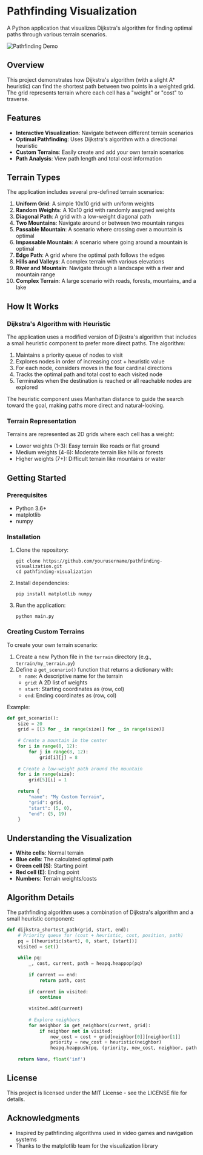 # Pathfinding Visualization

A Python application that visualizes Dijkstra's algorithm for finding optimal paths through various terrain scenarios.

![Pathfinding Demo](https://via.placeholder.com/800x400?text=Pathfinding+Visualization)

## Overview

This project demonstrates how Dijkstra's algorithm (with a slight A* heuristic) can find the shortest path between two points in a weighted grid. The grid represents terrain where each cell has a "weight" or "cost" to traverse.

## Features

- **Interactive Visualization**: Navigate between different terrain scenarios
- **Optimal Pathfinding**: Uses Dijkstra's algorithm with a directional heuristic
- **Custom Terrains**: Easily create and add your own terrain scenarios
- **Path Analysis**: View path length and total cost information

## Terrain Types

The application includes several pre-defined terrain scenarios:

1. **Uniform Grid**: A simple 10x10 grid with uniform weights
2. **Random Weights**: A 10x10 grid with randomly assigned weights
3. **Diagonal Path**: A grid with a low-weight diagonal path
4. **Two Mountains**: Navigate around or between two mountain ranges
5. **Passable Mountain**: A scenario where crossing over a mountain is optimal
6. **Impassable Mountain**: A scenario where going around a mountain is optimal
7. **Edge Path**: A grid where the optimal path follows the edges
8. **Hills and Valleys**: A complex terrain with various elevations
9. **River and Mountain**: Navigate through a landscape with a river and mountain range
10. **Complex Terrain**: A large scenario with roads, forests, mountains, and a lake

## How It Works

### Dijkstra's Algorithm with Heuristic

The application uses a modified version of Dijkstra's algorithm that includes a small heuristic component to prefer more direct paths. The algorithm:

1. Maintains a priority queue of nodes to visit
2. Explores nodes in order of increasing cost + heuristic value
3. For each node, considers moves in the four cardinal directions
4. Tracks the optimal path and total cost to each visited node
5. Terminates when the destination is reached or all reachable nodes are explored

The heuristic component uses Manhattan distance to guide the search toward the goal, making paths more direct and natural-looking.

### Terrain Representation

Terrains are represented as 2D grids where each cell has a weight:
- Lower weights (1-3): Easy terrain like roads or flat ground
- Medium weights (4-6): Moderate terrain like hills or forests
- Higher weights (7+): Difficult terrain like mountains or water

## Getting Started

### Prerequisites

- Python 3.6+
- matplotlib
- numpy

### Installation

1. Clone the repository:
   ```
   git clone https://github.com/yourusername/pathfinding-visualization.git
   cd pathfinding-visualization
   ```

2. Install dependencies:
   ```
   pip install matplotlib numpy
   ```

3. Run the application:
   ```
   python main.py
   ```

### Creating Custom Terrains

To create your own terrain scenario:

1. Create a new Python file in the `terrain` directory (e.g., `terrain/my_terrain.py`)
2. Define a `get_scenario()` function that returns a dictionary with:
   - `name`: A descriptive name for the terrain
   - `grid`: A 2D list of weights
   - `start`: Starting coordinates as (row, col)
   - `end`: Ending coordinates as (row, col)

Example:

```python
def get_scenario():
    size = 20
    grid = [[3 for _ in range(size)] for _ in range(size)]
    
    # Create a mountain in the center
    for i in range(8, 12):
        for j in range(8, 12):
            grid[i][j] = 8
    
    # Create a low-weight path around the mountain
    for i in range(size):
        grid[5][i] = 1
    
    return {
        "name": "My Custom Terrain",
        "grid": grid,
        "start": (5, 0),
        "end": (5, 19)
    }
```

## Understanding the Visualization

- **White cells**: Normal terrain
- **Blue cells**: The calculated optimal path
- **Green cell (S)**: Starting point
- **Red cell (E)**: Ending point
- **Numbers**: Terrain weights/costs

## Algorithm Details

The pathfinding algorithm uses a combination of Dijkstra's algorithm and a small heuristic component:

```python
def dijkstra_shortest_path(grid, start, end):
    # Priority queue for (cost + heuristic, cost, position, path)
    pq = [(heuristic(start), 0, start, [start])]
    visited = set()
    
    while pq:
        _, cost, current, path = heapq.heappop(pq)
        
        if current == end:
            return path, cost
        
        if current in visited:
            continue
            
        visited.add(current)
        
        # Explore neighbors
        for neighbor in get_neighbors(current, grid):
            if neighbor not in visited:
                new_cost = cost + grid[neighbor[0]][neighbor[1]]
                priority = new_cost + heuristic(neighbor)
                heapq.heappush(pq, (priority, new_cost, neighbor, path + [neighbor]))
    
    return None, float('inf')
```

## License

This project is licensed under the MIT License - see the LICENSE file for details.

## Acknowledgments

- Inspired by pathfinding algorithms used in video games and navigation systems
- Thanks to the matplotlib team for the visualization library
